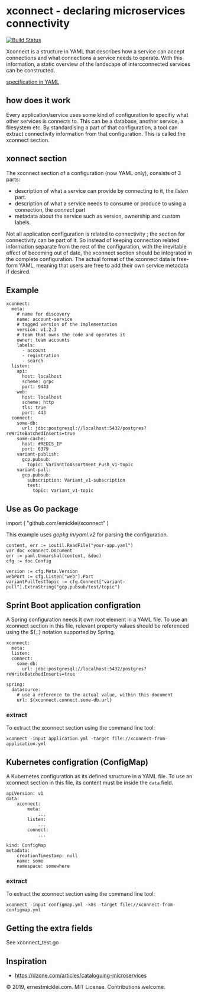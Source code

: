 # xconnect - declaring microservices connectivity

[![Build Status](https://travis-ci.org/emicklei/xconnect.png)](https://travis-ci.org/emicklei/xconnect)

Xconnect is a structure in YAML that describes how a service can accept connections and what connections a service needs to operate.
With this information, a static overview of the landscape of intercconnected services can be constructed.

[specification in YAML](https://raw.githubusercontent.com/emicklei/xconnect/master/spec-xconnect.yaml)

## how does it work

Every application/service uses some kind of configuration to specifiy what other services is connects to.
This can be a database, another service, a filesystem etc.
By standardising a part of that configuration, a tool can extract connectivity information from that configuration.
This is called the xconnect section.

## xonnect section

The xconnect section of a configuration (now YAML only), consists of 3 parts:

- description of what a service can provide by connecting to it, the *listen* part.
- description of what a service needs to consume or produce to using a connection, the *connect* part
- metadata about the service such as version, ownership and custom labels.

Not all application configuration is related to connectivity ; the section for connectivity can be part of it.
So instead of keeping connection related information separate from the rest of the configuration, with the inevitable effect of becoming out of date, the xconnect section should be integrated in the complete configuration.
The actual format of the xconnect data is free-form YAML, meaning that users are free to add their own service metadata if desired.

## Example

    xconnect:
      meta:
        # name for discovery
        name: account-service
        # tagged version of the implementation
        version: v1.2.3
        # team that owns the code and operates it
        owner: team accounts
        labels:
          - account
          - registration
          - search    
      listen:
        api:
          host: localhost
          scheme: grpc
          port: 9443
        web:
          host: localhost
          scheme: http
          tls: true
          port: 443
      connect:
        some-db:
          url: jdbc:postgresql://localhost:5432/postgres?reWriteBatchedInserts=true
        some-cache:
          host: #REDIS_IP
          port: 6379
        variant-publish:
          gcp.pubsub:
            topic: VariantToAssortment_Push_v1-topic          
        variant-pull:
          gcp.pubsub:
            subscription: Variant_v1-subscription
            test:
              topic: Variant_v1-topic

## Use as Go package

  import (
    "github.com/emicklei/xconnect"
  )

This example uses *gopkg.in/yaml.v2* for parsing the configuration.

    content, err := ioutil.ReadFile("your-app.yaml")
    var doc xconnect.Document
    err := yaml.Unmarshal(content, &doc)
    cfg := doc.Config

    version := cfg.Meta.Version
    webPort := cfg.Listen["web"].Port
    variantPullTestTopic := cfg.Connect["variant-pull"].ExtraString("gcp.pubsub/test/topic")

## Sprint Boot application configration

A Spring configuration needs it own root element in a YAML file.
To use an xconnect section in this file, relevant property values should be referenced using the ${..} notation supported by Spring.

    xconnect:
      meta: 
      listen:
      connect:
        some-db:
          url: jdbc:postgresql://localhost:5432/postgres?reWriteBatchedInserts=true
 
    spring:
      datasource:
        # use a reference to the actual value, within this document
        url: ${xconnect.connect.some-db.url}

### extract

To extract the xconnect section using the command line tool:

    xconnect -input application.yml -target file://xconnect-from-application.yml

## Kubernetes configration (ConfigMap)

A Kubernetes configuration as its defined structure in a YAML file.
To use an xconnect section in this file, its content must be inside the `data` field.

    apiVersion: v1
    data:
        xconnect:
            meta: 
                ...
            listen:
                ...
            connect:
                ...
            
    kind: ConfigMap
    metadata:
        creationTimestamp: null
        name: some
        namespace: somewhere

### extract

To extract the xconnect section using the command line tool:

    xconnect -input configmap.yml -k8s -target file://xconnect-from-configmap.yml

## Getting the extra fields

See xconnect_test.go

## Inspiration

- https://dzone.com/articles/cataloguing-microservices


© 2019, ernestmicklei.com. MIT License. Contributions welcome.
